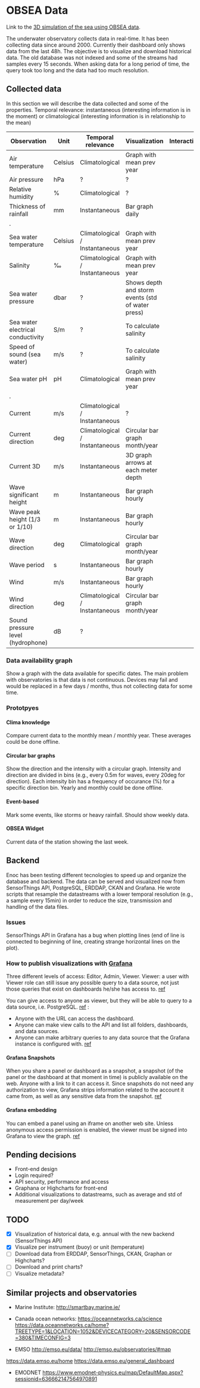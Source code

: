 # OBSEA Data
Link to the [3D simulation of the sea using OBSEA data](https://bluenetcat.github.io/OBSEA/).

The underwater observatory collects data in real-time. It has been collecting data since around 2000. Currently their dashboard only shows data from the last 48h. The objective is to visualize and download historical data. The old database was not indexed and some of the streams had samples every 15 seconds. When asking data for a long period of time, the query took too long and the data had too much resolution.

## Collected data
In this section we will describe the data collected and some of the properties. Temporal relevance: instantaneous (interesting information is in the moment) or climatological (interesting information is in relationship to the mean)


| Observation                        | Unit       | Temporal relevance                | Visualization              | Interactions         | Stakeholders |
| ---------------------------------- | ---------- | --------------------------------- | ------------------------- | --------------------- |------------- |
Air temperature                      | Celsius    | Climatological                    | Graph with mean prev year |
Air pressure                          | hPa       |  ?                                | ?
Relative humidity                     | %         |  Climatological                   | ?
Thickness of rainfall                 | mm        |  Instantaneous                    | Bar graph daily
. |
Sea water temperature                | Celsius    | Climatological / Instantaneous    | Graph with mean prev year
Salinity                             | ‰          | Climatological / Instantaneous    | Graph with mean prev year
Sea water pressure                   |  dbar      | ?                                 | Shows depth and storm events (std of water press)
Sea water electrical conductivity    | S/m        | ?                                 | To calculate salinity
Speed of sound (sea water)            | m/s       |  ?                                | To calculate salinity
Sea water pH                          | pH        |  Climatological                   | Graph with mean prev year
. |
Current                               | m/s        |  Climatological / Instantaneous  | ?
Current direction                     | deg        | Climatological / Instantaneous   | Circular bar graph month/year
Current 3D                            | m/s        |  Instantaneous                   | 3D graph arrows at each meter depth
Wave significant height               | m         |  Instantaneous                    | Bar graph hourly
Wave peak height (1/3 or 1/10)        | m         |  Instantaneous                    | Bar graph hourly
Wave direction                       | deg         | Climatological                   | Circular bar graph month/year
Wave period                           | s           | Instantaneous                   | Bar graph hourly
Wind                                  | m/s        | Instantaneous                    | Bar graph hourly
Wind direction                       | deg        |  Climatological / Instantaneous   | Circular bar graph month/year
Sound pressure level (hydrophone)     | dB        |  ?

### Data availability graph
Show a graph with the data available for specific dates. The main problem with observatories is that data is not continuous. Devices may fail and would be replaced in a few days / months, thus not collecting data for some time.

### Prototpyes
#### Clima knowledge
Compare current data to the monthly mean / monthly year. These averages could be done offline.
#### Circular bar graphs
Show the direction and the intensity with a circular graph. Intensity and direction are divided in bins (e.g., every 0.5m for waves, every 20deg for direction). Each intensity bin has a frequency of occurance (%) for a specific direction bin. Yearly and monthly could be done offline.
#### Event-based
Mark some events, like storms or heavy rainfall. Should show weekly data.
#### OBSEA Widget
Current data of the station showing the last week.

## Backend
Enoc has been testing different tecnologies to speed up and organize the database and backend. The data can be served and visualized now from SensorThings API, PostgreSQL, ERDDAP, CKAN and Grafana. He wrote scripts that resample the datastreams with a lower temporal resolution (e.g., a sample every 15min) in order to reduce the size, transmission and handling of the data files.

### Issues
SensorThings API in Grafana has a bug when plotting lines (end of line is connected to beginning of line, creating strange horizontal lines on the plot).

### How to publish visualizations with [Grafana](https://grafana.com/)
Three different levels of access: Editor, Admin, Viewer.
Viewer: a user with Viewer role can still issue any possible query to a data source, not just those queries that exist on dashboards he/she has access to. [ref](https://grafana.com/docs/grafana/latest/permissions/)

You can give access to anyone as viewer, but they will be able to query to a data source, i.e. PostgreSQL. [ref](https://grafana.com/docs/grafana/latest/auth/grafana/#anonymous-authentication) :
- Anyone with the URL can access the dashboard.
- Anyone can make view calls to the API and list all folders, dashboards, and data sources.
- Anyone can make arbitrary queries to any data source that the Grafana instance is configured with.
[ref](https://grafana.com/docs/grafana/latest/administration/security/)

#### Grafana Snapshots
When you share a panel or dashboard as a snapshot, a snapshot (of the panel or the dashboard at that moment in time) is publicly available on the web. Anyone with a link to it can access it. Since snapshots do not need any authorization to view, Grafana strips information related to the account it came from, as well as any sensitive data from the snapshot. [ref](https://grafana.com/docs/grafana/latest/sharing/)

#### Grafana embedding
You can embed a panel using an iframe on another web site. Unless anonymous access permission is enabled, the viewer must be signed into Grafana to view the graph. [ref](https://grafana.com/docs/grafana/latest/sharing/share-panel/)



## Pending decisions
- Front-end design
- Login required?
- API security, performance and access
- Graphana or Highcharts for front-end
- Additional visualizations to datastreams, such as average and std of measurement per day/week

## TODO
- [x] Visualization of historical data, e.g. annual with the new backend (SensorThings API)
- [x] Visualize per instrument (buoy) or unit (temperature)
- [ ] Download data from ERDDAP, SensorThings, CKAN, Graphan or Highcharts?
- [ ] Download and print charts?
- [ ] Visualize metadata?

## Similar projects and observatories
- Marine Institute: http://smartbay.marine.ie/

- Canada ocean networks:
https://oceannetworks.ca/science
https://data.oceannetworks.ca/home?TREETYPE=1&LOCATION=1052&DEVICECATEGORY=20&SENSORCODE=380&TIMECONFIG=3


- EMSO
http://emso.eu/data/
http://emso.eu/observatories/#map

https://data.emso.eu/home
https://data.emso.eu/general_dashboard

- EMODNET
https://www.emodnet-physics.eu/map/DefaultMap.aspx?sessionid=636662147564970891
